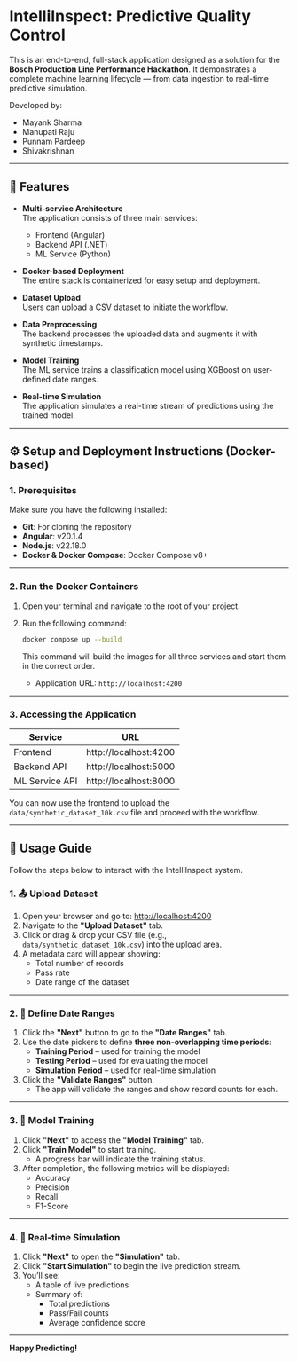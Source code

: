 # IntelliInspect: Predictive Quality Control

This is an end-to-end, full-stack application designed as a solution for the **Bosch Production Line Performance Hackathon**. It demonstrates a complete machine learning lifecycle — from data ingestion to real-time predictive simulation.

Developed by: 
  - Mayank Sharma
  - Manupati Raju
  - Punnam Pardeep
  - Shivakrishnan

---

## 🔧 Features

- **Multi-service Architecture**  
  The application consists of three main services:
  - Frontend (Angular)
  - Backend API (.NET)
  - ML Service (Python)

- **Docker-based Deployment**  
  The entire stack is containerized for easy setup and deployment.

- **Dataset Upload**  
  Users can upload a CSV dataset to initiate the workflow.

- **Data Preprocessing**  
  The backend processes the uploaded data and augments it with synthetic timestamps.

- **Model Training**  
  The ML service trains a classification model using XGBoost on user-defined date ranges.

- **Real-time Simulation**  
  The application simulates a real-time stream of predictions using the trained model.

---

## ⚙️ Setup and Deployment Instructions (Docker-based)

### 1. Prerequisites

Make sure you have the following installed:

- **Git**: For cloning the repository  
- **Angular**: v20.1.4  
- **Node.js**: v22.18.0  
- **Docker & Docker Compose**: Docker Compose v8+

---

### 2. Run the Docker Containers

1. Open your terminal and navigate to the root of your project.
2. Run the following command:

   ```bash
   docker compose up --build
   ```

   This command will build the images for all three services and start them in the correct order.

   - Application URL: `http://localhost:4200`

---

### 3. Accessing the Application

| Service         | URL                       |
|-----------------|---------------------------|
| Frontend        | http://localhost:4200     |
| Backend API     | http://localhost:5000     |
| ML Service API  | http://localhost:8000     |

You can now use the frontend to upload the `data/synthetic_dataset_10k.csv` file and proceed with the workflow.

---

## 📘 Usage Guide

Follow the steps below to interact with the IntelliInspect system.

### 1. 📤 Upload Dataset

1. Open your browser and go to: [http://localhost:4200](http://localhost:4200)
2. Navigate to the **"Upload Dataset"** tab.
3. Click or drag & drop your CSV file (e.g., `data/synthetic_dataset_10k.csv`) into the upload area.
4. A metadata card will appear showing:
   - Total number of records
   - Pass rate
   - Date range of the dataset

---

### 2. 📅 Define Date Ranges

1. Click the **"Next"** button to go to the **"Date Ranges"** tab.
2. Use the date pickers to define **three non-overlapping time periods**:
   - **Training Period** – used for training the model
   - **Testing Period** – used for evaluating the model
   - **Simulation Period** – used for real-time simulation
3. Click the **"Validate Ranges"** button.
   - The app will validate the ranges and show record counts for each.

---

### 3. 🧠 Model Training

1. Click **"Next"** to access the **"Model Training"** tab.
2. Click **"Train Model"** to start training.
   - A progress bar will indicate the training status.
3. After completion, the following metrics will be displayed:
   - Accuracy
   - Precision
   - Recall
   - F1-Score

---

### 4. 🔮 Real-time Simulation

1. Click **"Next"** to open the **"Simulation"** tab.
2. Click **"Start Simulation"** to begin the live prediction stream.
3. You’ll see:
   - A table of live predictions
   - Summary of:
     - Total predictions
     - Pass/Fail counts
     - Average confidence score

---

**Happy Predicting!**
